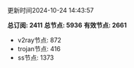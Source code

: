 更新时间2024-10-24 14:43:57

**总订阅: 2411**
**总节点: 5936**
**有效节点: 2661**
- v2ray节点: 872
- trojan节点: 416
- ss节点: 1373
